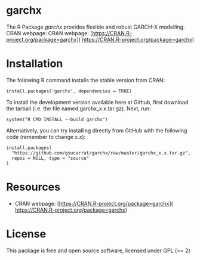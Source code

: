 # garchx
The R Package *garchx* provides flexible and robust GARCH-X modelling. CRAN webpage: CRAN webpage: [https://CRAN.R-project.org/package=garchx]( https://CRAN.R-project.org/package=garchx)

# Installation
The following R command installs the stable version from CRAN:

    install.packages('garchx', dependencies = TRUE)

To install the development version available here at Github, first download the tarball (i.e. the file named garchx_x.x.tar.gz). Next, run:

    system("R CMD INSTALL --build garchx")

Alternatively, you can try installing directly from GitHub with the following code (remember to change x.x):

    install.packages(
      "https://github.com/gsucarrat/garchx/raw/master/garchx_x.x.tar.gz",
      repos = NULL, type = "source"
    )
    
# Resources
* CRAN webpage: [https://CRAN.R-project.org/package=garchx]( https://CRAN.R-project.org/package=garchx)

# License
This package is free and open source software, licensed under GPL (>= 2)
